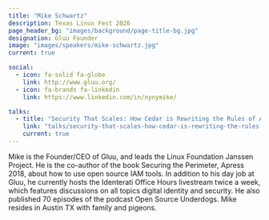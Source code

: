 ```yaml
---
title: "Mike Schwartz"
description: Texas Linux Fest 2026
page_header_bg: "images/background/page-title-bg.jpg"
designation: Gluu Founder
image: "images/speakers/mike-schwartz.jpg"
current: true

social:
  - icon: fa-solid fa-globe
    link: http://www.gluu.org/
  - icon: fa-brands fa-linkedin
    link: https://www.linkedin.com/in/nynymike/

talks:
  - title: "Security That Scales: How Cedar is Rewriting the Rules of Access"
    link: "talks/security-that-scales-how-cedar-is-rewriting-the-rules-of-access/"
    current: true
---
```


Mike is the Founder/CEO of Gluu, and leads the Linux Foundation Janssen Project.
 He is the co-author of the book Securing the Perimeter, Apress 2018, about how 
to use open source IAM tools. In addition to his day job at Gluu, he currently 
hosts the Identerati Office Hours livestream twice a week, which features 
discussions on all topics digital identity and security. He also published 70 
episodes of the podcast Open Source Underdogs. Mike resides in Austin TX with 
family and pigeons.

